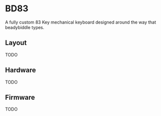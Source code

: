 # BD83
A fully custom 83 Key mechanical keyboard designed around the way that beadybiddle types.

## Layout
TODO

## Hardware
TODO

## Firmware
TODO
